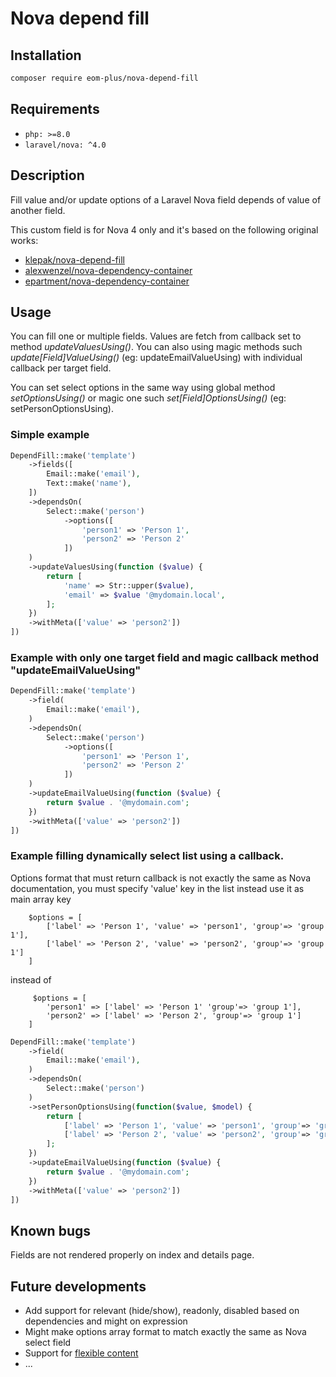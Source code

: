 # Nova depend fill
## Installation

```bash
composer require eom-plus/nova-depend-fill
```
## Requirements
- `php: >=8.0`
- `laravel/nova: ^4.0`

## Description

Fill value and/or update options of a Laravel Nova field depends of value of another field.

This custom field is for Nova 4 only and it's based on the following original works:
- [klepak/nova-depend-fill](https://github.com/klepak/nova-depend-fill)
- [alexwenzel/nova-dependency-container](https://github.com/alexwenzel/nova-dependency-container)
- [epartment/nova-dependency-container](https://github.com/epartment/nova-dependency-container)


## Usage

You can fill one or multiple fields. Values are fetch from callback set to method *updateValuesUsing()*. 
You can also using magic methods such *update[Field]ValueUsing()* (eg: updateEmailValueUsing) with individual callback per target field.

You can set select options in the same way using global method *setOptionsUsing()* or magic one such *set[Field]OptionsUsing()* (eg: setPersonOptionsUsing).


### Simple example 

```php
DependFill::make('template')
    ->fields([
        Email::make('email'),
        Text::make('name'),                        
    ])
    ->dependsOn(
        Select::make('person')
            ->options([
                'person1' => 'Person 1',
                'person2' => 'Person 2'
            ])
    )
    ->updateValuesUsing(function ($value) {
        return [
            'name' => Str::upper($value),
            'email' => $value '@mydomain.local',
        ];
    })
    ->withMeta(['value' => 'person2'])
])

```

### Example with only one target field and magic callback method "updateEmailValueUsing"

```php
DependFill::make('template')
    ->field(
        Email::make('email'),
    )
    ->dependsOn(
        Select::make('person')
            ->options([
                'person1' => 'Person 1',
                'person2' => 'Person 2'
            ])
    )
    ->updateEmailValueUsing(function ($value) {
        return $value . '@mydomain.com';
    })    
    ->withMeta(['value' => 'person2'])
])
```
### Example filling dynamically select list using a callback. 

Options format that must return callback is not exactly the same as Nova documentation, you must specify 'value' key in the list instead use it as main array key

```
    $options = [
        ['label' => 'Person 1', 'value' => 'person1', 'group'=> 'group 1'],
        ['label' => 'Person 2', 'value' => 'person2', 'group'=> 'group 1']
    ]

```
instead of 

```
     $options = [
        'person1' => ['label' => 'Person 1' 'group'=> 'group 1'],
        'person2' => ['label' => 'Person 2', 'group'=> 'group 1']
    ]
```
          

```php
DependFill::make('template')
    ->field(
        Email::make('email'),
    )
    ->dependsOn(
        Select::make('person')
    )
    ->setPersonOptionsUsing(function($value, $model) {
        return [
            ['label' => 'Person 1', 'value' => 'person1', 'group'=> 'group 1'],
            ['label' => 'Person 2', 'value' => 'person2', 'group'=> 'group 1']
        ];
    })
    ->updateEmailValueUsing(function ($value) {
        return $value . '@mydomain.com';
    })    
    ->withMeta(['value' => 'person2'])
])
```

## Known bugs

Fields are not rendered properly on index and details page.

## Future developments
- Add support for relevant (hide/show), readonly, disabled based on dependencies and might on expression
- Might make options array format to match exactly the same as Nova select field
- Support for [flexible content](https://github.com/whitecube/nova-flexible-content) 
- ...

